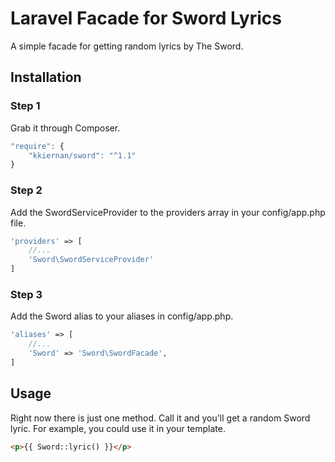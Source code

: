 # Laravel Facade for Sword Lyrics

A simple facade for getting random lyrics by The Sword.

## Installation

### Step 1

Grab it through Composer.

```js
"require": {
	"kkiernan/sword": "^1.1"
}
```


### Step 2

Add the SwordServiceProvider to the providers array in your config/app.php file.

```php
'providers' => [
	//...
	'Sword\SwordServiceProvider'
]
```

### Step 3

Add the Sword alias to your aliases in config/app.php.

```php
'aliases' => [
	//...
	'Sword' => 'Sword\SwordFacade',
]
```

## Usage

Right now there is just one method. Call it and you'll get a random Sword lyric. For example, you could use it in your template.

```html
<p>{{ Sword::lyric() }}</p>
```